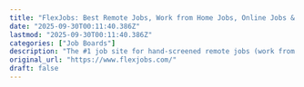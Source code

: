 ```yaml
---
title: "FlexJobs: Best Remote Jobs, Work from Home Jobs, Online Jobs & More"
date: "2025-09-30T00:11:40.386Z"
lastmod: "2025-09-30T00:11:40.386Z"
categories: ["Job Boards"]
description: "The #1 job site for hand-screened remote jobs (work from home jobs) since 2007. No ads, scams, or junk. Discover a better online job search with FlexJobs!"
original_url: "https://www.flexjobs.com/"
draft: false
---
```


